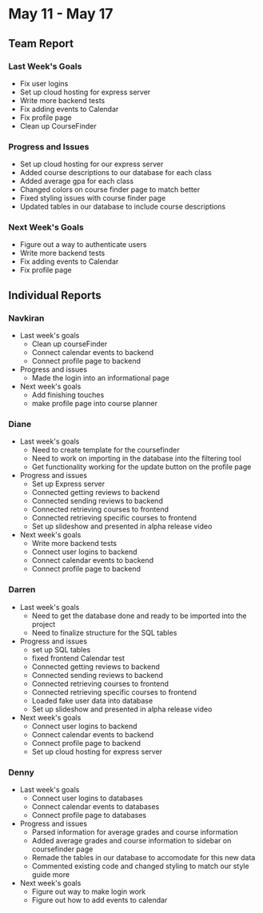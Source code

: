 # May 11 - May 17
## Team Report
### Last Week's Goals
- Fix user logins
- Set up cloud hosting for express server
- Write more backend tests
- Fix adding events to Calendar
- Fix profile page
- Clean up CourseFinder
### Progress and Issues
- Set up cloud hosting for our express server
- Added course descriptions to our database for each class
- Added average gpa for each class
- Changed colors on course finder page to match better
- Fixed styling issues with course finder page
- Updated tables in our database to include course descriptions
### Next Week's Goals
- Figure out a way to authenticate users
- Write more backend tests
- Fix adding events to Calendar
- Fix profile page

## Individual Reports
### Navkiran
- Last week's goals
  - Clean up courseFinder
  - Connect calendar events to backend
  - Connect profile page to backend
- Progress and issues
  - Made the login into an informational page
- Next week's goals
  - Add finishing touches
  - make profile page into course planner

### Diane
- Last week's goals
  - Need to create template for the coursefinder
  - Need to work on importing in the database into the filtering tool
  - Get functionality working for the update button on the profile page
- Progress and issues
  - Set up Express server
  - Connected getting reviews to backend
  - Connected sending reviews to backend
  - Connected retrieving courses to frontend
  - Connected retrieving specific courses to frontend
  - Set up slideshow and presented in alpha release video
- Next week's goals
  - Write more backend tests
  - Connect user logins to backend
  - Connect calendar events to backend
  - Connect profile page to backend

### Darren
- Last week's goals
  - Need to get the database done and ready to be imported into the project
  - Need to finalize structure for the SQL tables
- Progress and issues
  - set up SQL tables
  - fixed frontend Calendar test
  - Connected getting reviews to backend
  - Connected sending reviews to backend
  - Connected retrieving courses to frontend
  - Connected retrieving specific courses to frontend
  - Loaded fake user data into database
  - Set up slideshow and presented in alpha release video
- Next week's goals
  - Connect user logins to backend
  - Connect calendar events to backend
  - Connect profile page to backend
  - Set up cloud hosting for express server

### Denny
- Last week's goals
  - Connect user logins to databases
  - Connect calendar events to databases
  - Connect profile page to databases
- Progress and issues
  - Parsed information for average grades and course information
  - Added average grades and course information to sidebar on coursefinder page
  - Remade the tables in our database to accomodate for this new data
  - Commented existing code and changed styling to match our style guide more
- Next week's goals
  - Figure out way to make login work
  - Figure out how to add events to calendar
